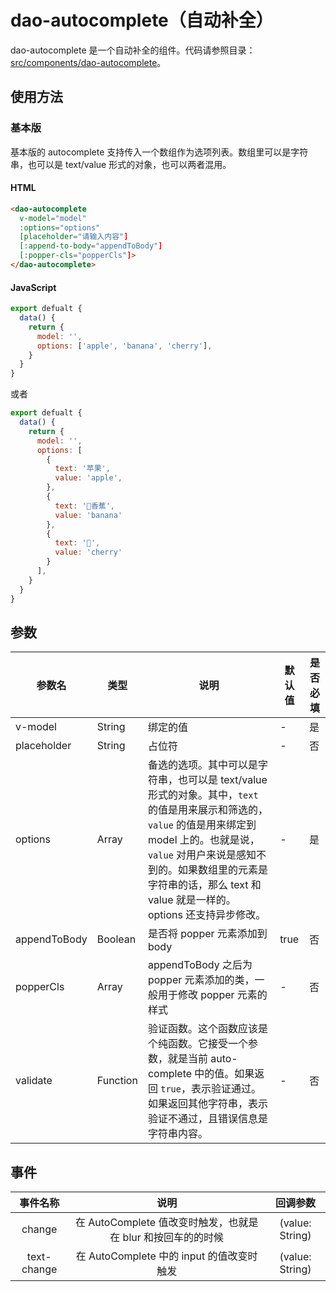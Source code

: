 # dao-autocomplete（自动补全）

dao-autocomplete 是一个自动补全的组件。代码请参照目录：[src/components/dao-autocomplete](../src/components/dao-autocomplete)。

## 使用方法

### 基本版

基本版的 autocomplete 支持传入一个数组作为选项列表。数组里可以是字符串，也可以是 text/value 形式的对象，也可以两者混用。

#### HTML

```HTML
<dao-autocomplete
  v-model="model"
  :options="options"
  [placeholder="请输入内容"]
  [:append-to-body="appendToBody"]
  [:popper-cls="popperCls"]>
</dao-autocomplete>
```

#### JavaScript

```javascript
export defualt {
  data() {
    return {
      model: '',
      options: ['apple', 'banana', 'cherry'],
    }
  }
}
```

或者

```javascript
export defualt {
  data() {
    return {
      model: '',
      options: [
        {
          text: '苹果',
          value: 'apple',
        },
        {
          text: '🍌香蕉',
          value: 'banana'
        },
        {
          text: '🍒',
          value: 'cherry'
        }
      ],
    }
  }
}
```

## 参数

| 参数名         | 类型     | 说明                                       | 默认值  | 是否必填 |
| ----------- | ------ | ---------------------------------------- | ---- | ---- |
| v-model     | String | 绑定的值                                     | -    | 是    |
| placeholder | String | 占位符                                      | -    | 否    |
| options     | Array  | 备选的选项。其中可以是字符串，也可以是 text/value 形式的对象。其中，`text` 的值是用来展示和筛选的，`value` 的值是用来绑定到 model 上的。也就是说，`value` 对用户来说是感知不到的。如果数组里的元素是字符串的话，那么 text 和 value 就是一样的。options 还支持异步修改。 | -    | 是    |
| appendToBody | Boolean | 是否将 popper 元素添加到 body |true|否|
| popperCls | Array | appendToBody 之后为 popper 元素添加的类，一般用于修改 popper 元素的样式 | - |否|
| validate | Function   | 验证函数。这个函数应该是个纯函数。它接受一个参数，就是当前 auto-complete 中的值。如果返回 `true`，表示验证通过。如果返回其他字符串，表示验证不通过，且错误信息是字符串内容。 | -  | 否  |

## 事件

| 事件名称 | 说明 | 回调参数 |
|:-------:|:---:|:-------:|
| change | 在 AutoComplete 值改变时触发，也就是在 blur 和按回车的的时候 | (value: String) |
| text-change | 在 AutoComplete 中的 input 的值改变时触发 | (value: String) |
